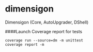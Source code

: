 # dimensigon
Dimensigon (Core, AutoUpgrader, DShell)

####Launch Coverage report for tests
````gitignore
coverage run --source=dm -m unittest
coverage report -m
````